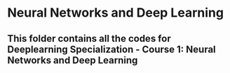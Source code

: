  # Neural Networks and Deep Learning
 
## This folder contains all the codes for Deeplearning Specialization - Course 1: Neural Networks and Deep Learning
